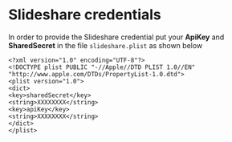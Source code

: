 # Slideshare credentials

In order to provide the Slideshare credential put your **ApiKey** and **SharedSecret** in the file ```slideshare.plist``` as shown below


```
<?xml version="1.0" encoding="UTF-8"?>
<!DOCTYPE plist PUBLIC "-//Apple//DTD PLIST 1.0//EN" "http://www.apple.com/DTDs/PropertyList-1.0.dtd">
<plist version="1.0">
<dict>
<key>sharedSecret</key>
<string>XXXXXXXX</string>
<key>apiKey</key>
<string>XXXXXXXX</string>
</dict>
</plist>

```

